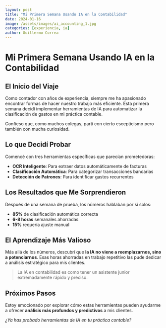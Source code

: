 ```yaml
---
layout: post
title: "Mi Primera Semana Usando IA en la Contabilidad"
date: 2024-01-16
image: /assets/images/ai_accounting_1.jpg
categories: [experiencia, ia]
author: Guillermo Correa
---
```


# Mi Primera Semana Usando IA en la Contabilidad

## El Inicio del Viaje

Como contador con años de experiencia, siempre me ha apasionado encontrar formas de hacer nuestro trabajo más eficiente. Esta primera semana decidí implementar herramientas de IA para automatizar la clasificación de gastos en mi práctica contable. 

Confieso que, como muchos colegas, partí con cierto escepticismo pero también con mucha curiosidad.

## Lo que Decidí Probar

Comencé con tres herramientas específicas que parecían prometedoras:

- **OCR Inteligente**: Para extraer datos automáticamente de facturas
- **Clasificación Automática**: Para categorizar transacciones bancarias  
- **Detección de Patrones**: Para identificar gastos recurrentes

## Los Resultados que Me Sorprendieron

Después de una semana de prueba, los números hablaban por sí solos:

- **85%** de clasificación automática correcta
- **6-8 horas** semanales ahorradas
- **15%** requería ajuste manual

## El Aprendizaje Más Valioso

Más allá de los números, descubrí que **la IA no viene a reemplazarnos, sino a potenciarnos**. Esas horas ahorradas en trabajo repetitivo las pude dedicar a análisis estratégico para mis clientes.

> La IA en contabilidad es como tener un asistente junior extremadamente rápido y preciso.

## Próximos Pasos

Estoy emocionado por explorar cómo estas herramientas pueden ayudarme a ofrecer **análisis más profundos y predictivos** a mis clientes.

*¿Ya has probado herramientas de IA en tu práctica contable?*
